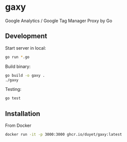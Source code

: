 # gaxy

Google Analytics / Google Tag Manager Proxy by Go

## Development

Start server in local:

```sh
go run *.go
```

Build binary:

```sh
go build -o gaxy .
./gaxy
```

Testing:

```sh
go test
```

## Installation

From Docker

```sh
docker run -it -p 3000:3000 ghcr.io/duyet/gaxy:latest
```
